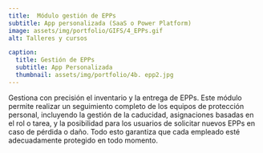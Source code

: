 ```yaml
---
title:  Módulo gestión de EPPs
subtitle: App personalizada (SaaS o Power Platform)
image: assets/img/portfolio/GIFS/4_EPPs.gif
alt: Talleres y cursos

caption:
  title: Gestión de EPPs
  subtitle: App Personalizada
  thumbnail: assets/img/portfolio/4b. epp2.jpg
---
```

Gestiona con precisión el inventario y la entrega de EPPs. Este módulo permite realizar un seguimiento completo de los equipos de protección personal, incluyendo la gestión de la caducidad, asignaciones basadas en el rol o tarea, y la posibilidad para los usuarios de solicitar nuevos EPPs en caso de pérdida o daño. Todo esto garantiza que cada empleado esté adecuadamente protegido en todo momento.
